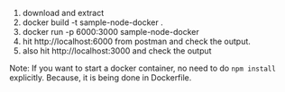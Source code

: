 1. download and extract
2. docker build -t sample-node-docker .
3. docker run -p 6000:3000 sample-node-docker
4. hit http://localhost:6000 from postman and check the output.
5. also hit  http://localhost:3000 and check the output

Note: If you want to start a docker container, no need to do `npm install` explicitly. Because, it is being done in Dockerfile.
